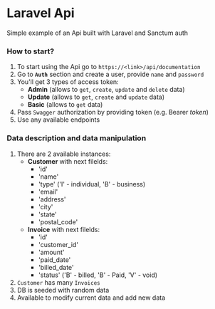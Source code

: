 # Laravel Api
Simple example of an Api built with Laravel and Sanctum auth

### How to start?
1. To start using the Api go to `https://<link>/api/documentation`
2. Go to **`Auth`** section and create a user, provide `name` and `password`
3. You'll get 3 types of access token:
    - **Admin** (allows to `get`, `create`, `update` and `delete` data)
    - **Update** (allows to `get`, `create` and `update` data)
    - **Basic** (allows to `get` data)
4. Pass `Swagger` authorization by providing token (e.g. Bearer *token*)
5. Use any available endpoints

### Data description and data manipulation
1. There are 2 available instances:
    - **Customer** with next filelds:
        * 'id'
        * 'name'
        * 'type' ('I' - individual, 'B' - business)
        * 'email'
        * 'address'
        * 'city'
        * 'state'
        * 'postal_code' 
    - **Invoice** with next filelds:
        * 'id'
        * 'customer_id'
        * 'amount'
        * 'paid_date'
        * 'billed_date'
        * 'status' ('B' - billed, 'B' - Paid, 'V' - void)
2. `Customer` has many `Invoices`
3. DB is seeded with random data
4. Available to modify current data and add new data
